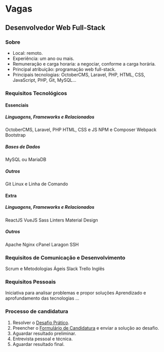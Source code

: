 # Vagas

## Desenvolvedor Web Full-Stack

### Sobre
- Local: remoto.
- Experiência: um ano ou mais.
- Remuneração e carga horaria: a negociar, conforme a carga horária.
- Principal atribuição: programação web full-stack.
- Principais tecnologias: OctoberCMS, Laravel, PHP, HTML, CSS, JavaScript, PHP, Git, MySQL...

### Requisitos Tecnológicos

#### Essenciais

##### Linguagens, Frameworks e Relacionados
OctoberCMS, Laravel, PHP
HTML, CSS e JS
NPM e Composer
Webpack
Bootstrap

##### Bases de Dados
MySQL ou MariaDB

##### Outros
Git
Linux e Linha de Comando

#### Extra

##### Linguagens, Frameworks e Relacionados
ReactJS
VueJS
Sass
Linters
Material Design

##### Outros
Apache
Nginx
cPanel
Laragon
SSH

### Requisitos de Comunicação e Desenvolvimento
Scrum e Metodologias Ágeis
Slack
Trello
Inglês

### Requisitos Pessoais
Iniciativa para analisar problemas e propor soluções
Aprendizado e aprofundamento das tecnologias
...

### Processo de candidatura
1. Resolver o [Desafio Prático](FULLSTACK.MD).
2. Preencher o [Formulário de Candidatura](#) e enviar a solução ao desafio.
3. Aguardar resultado preliminar.
4. Entrevista pessoal e técnica.
5. Aguardar resultado final.
